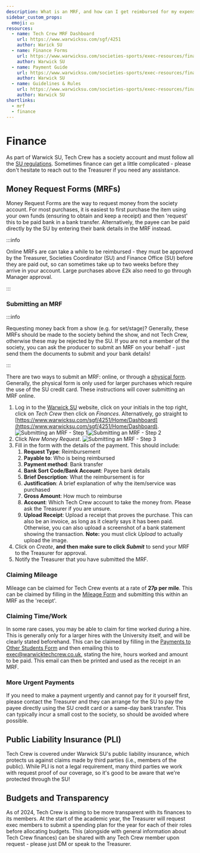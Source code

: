 ```yaml
---
description: What is an MRF, and how can I get reimbursed for my expenses?
sidebar_custom_props:
  emoji: 💵
resources:
  - name: Tech Crew MRF Dashboard
    url: https://www.warwicksu.com/sgf/4251
    author: Warick SU
  - name: Finance Forms
    url: https://www.warwicksu.com/societies-sports/exec-resources/finance/financeforms/
    author: Warwick SU
  - name: Payment Guide
    url: https://www.warwicksu.com/societies-sports/exec-resources/finance/sgfsystem/
    author: Warwick SU
  - name: Guidelines & Rules
    url: https://www.warwicksu.com/societies-sports/exec-resources/finance/guidelines/
    author: Warwick SU
shortlinks:
  - mrf
  - finance
---
```


# Finance

As part of Warwick SU, Tech Crew has a society account and must follow all the
[SU regulations](https://www.warwicksu.com/societies-sports/exec-resources/finance/guidelines/). Sometimes finance can
get a little complicated - please don't hesitate to reach out to the Treasurer if you need any assistance.

## Money Request Forms (MRFs)

Money Request Forms are the way to request money from the society account. For most purchases, it is easiest to first
purchase the item using your own funds (ensuring to obtain and keep a receipt) and then 'request' this to be paid bank
in a bank transfer. Alternatively, the payee can be paid directly by the SU by entering their bank details in the MRF
instead.

:::info

Online MRFs are can take a while to be reimbursed - they must be approved by the Treasurer, Societies Coordinator (SU)
and Finance Office (SU) before they are paid out, so can sometimes take up to two weeks before they arrive in your
account. Large purchases above £2k also need to go through Manager approval.

:::

### Submitting an MRF

:::info

Requesting money back from a show (e.g. for set/stage)? Generally, these MRFs should be made to the society behind the
show, and not Tech Crew, otherwise these may be rejected by the SU. If you are not a member of the society, you can ask
the producer to submit an MRF on your behalf - just send them the documents to submit and your bank details!

:::

There are two ways to submit an MRF: online, or through a
[physical form](https://www.warwicksu.com/societies-sports/exec-resources/finance/financeforms/). Generally, the
physical form is only used for larger purchases which require the use of the SU credit card. These instructions will
cover submitting an MRF online.

1. Log in to the [Warwick SU](https://www.warwicksu.com) website, click on your initials in the top right, click on
   _Tech Crew_ then click on _Finances_. Alternatively, go straight to
   [https://www.warwicksu.com/sgf/4251/Home/Dashboard](https://www.warwicksu.com/sgf/4251/Home/Dashboard).
   ![Submitting an MRF - Step 1](mrf-step-01.jpg)![Submitting an MRF - Step 2](mrf-step-02.jpg)
2. Click _New Money Request_. ![Submitting an MRF - Step 3](mrf-step-03.jpg)
3. Fill in the form with the details of the payment. This should include:
   1. **Request Type**: Reimbursement
   2. **Payable to**: Who is being reimbursed
   3. **Payment method**: Bank transfer
   4. **Bank Sort Code/Bank Account**: Payee bank details
   5. **Brief Description**: What the reimbursement is for
   6. **Justification**: A brief explanation of why the item/service was purchased
   7. **Gross Amount**: How much to reimburse
   8. **Account**: Which Tech Crew account to take the money from. Please ask the Treasurer if you are unsure.
   9. **Upload Receipt**: Upload a receipt that proves the purchase. This can also be an invoice, as long as it clearly
      says it has been paid. Otherwise, you can also upload a screenshot of a bank statement showing the transaction.
      **Note:** you must click _Upload_ to actually upload the image.
4. Click on _Create_, **and then make sure to click _Submit_** to send your MRF to the Treasurer for approval.
5. Notify the Treasurer that you have submitted the MRF.

### Claiming Mileage

Mileage can be claimed for Tech Crew events at a rate of **27p per mile**. This can be claimed by filling in the
[Mileage Form](https://www.warwicksu.com/societies-sports/exec-resources/finance/financeforms/) and submitting this
within an MRF as the 'receipt'.

### Claiming Time/Work

In some rare cases, you may be able to claim for time worked during a hire. This is generally only for a larger hires
with the University itself, and will be clearly stated beforehand. This can be claimed by filling in the
[Payments to Other Students Form](https://www.warwicksu.com/societies-sports/exec-resources/finance/financeforms/) and
then emailing this to <exec@warwicktechcrew.co.uk>, stating the hire, hours worked and amount to be paid. This email can
then be printed and used as the receipt in an MRF.

### More Urgent Payments

If you need to make a payment urgently and cannot pay for it yourself first, please contact the Treasurer and they can
arrange for the SU to pay the payee directly using the SU credit card or a same-day bank transfer. This can typically
incur a small cost to the society, so should be avoided where possible.

## Public Liability Insurance (PLI)

Tech Crew is covered under Warwick SU's public liability insurance, which protects us against claims made by third
parties (i.e., members of the public). While PLI is not a legal requirement, many third parties we work with request
proof of our coverage, so it's good to be aware that we're protected through the SU!

## Budgets and Transparency

As of 2024, Tech Crew is aiming to be more transparent with its finances to its members. At the start of the academic
year, the Treasurer will request exec members to submit a spending plan for the year for each of their roles before
allocating budgets. This (alongside with general information about Tech Crew finances) can be shared with any Tech Crew
member upon request - please just DM or speak to the Treasurer.
